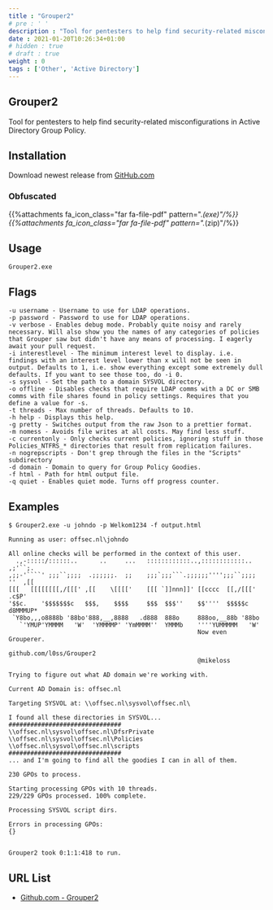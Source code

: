 ```yaml
---
title : "Grouper2"
# pre : ' '
description : "Tool for pentesters to help find security-related misconfigurations in Active Directory Group Policy."
date : 2021-01-20T10:26:34+01:00
# hidden : true
# draft : true
weight : 0
tags : ['Other', 'Active Directory']
---
```


## Grouper2

Tool for pentesters to help find security-related misconfigurations in Active Directory Group Policy.

## Installation

Download newest release from [GitHub.com](https://github.com/l0ss/Grouper2/releases)

### Obfuscated

{{%attachments fa_icon_class="far fa-file-pdf" pattern=".*(exe)"/%}}
{{%attachments fa_icon_class="far fa-file-pdf" pattern=".*(zip)"/%}}

## Usage

```plain
Grouper2.exe
```

## Flags

```plain
-u username - Username to use for LDAP operations.
-p password - Password to use for LDAP operations.
-v verbose - Enables debug mode. Probably quite noisy and rarely necessary. Will also show you the names of any categories of policies that Grouper saw but didn't have any means of processing. I eagerly await your pull request.
-i interestlevel - The minimum interest level to display. i.e. findings with an interest level lower than x will not be seen in output. Defaults to 1, i.e. show everything except some extremely dull defaults. If you want to see those too, do -i 0.
-s sysvol - Set the path to a domain SYSVOL directory.
-o offline - Disables checks that require LDAP comms with a DC or SMB comms with file shares found in policy settings. Requires that you define a value for -s.
-t threads - Max number of threads. Defaults to 10.
-h help - Displays this help.
-g pretty - Switches output from the raw Json to a prettier format.
-m nomess - Avoids file writes at all costs. May find less stuff.
-c currentonly - Only checks current policies, ignoring stuff in those Policies_NTFRS_* directories that result from replication failures.
-n nogrepscripts - Don't grep through the files in the "Scripts" subdirectory
-d domain - Domain to query for Group Policy Goodies.
-f html - Path for html output file.
-q quiet - Enables quiet mode. Turns off progress counter.
```

## Examples

```plain
$ Grouper2.exe -u johndo -p Welkom1234 -f output.html

Running as user: offsec.nl\johndo

All online checks will be performed in the context of this user.
  .,-:::::/::::::..      ..     ...   ::::::::::::..,::::::::::::..  ,;'``;.
,;;-'````' ;;;``;;;;  .;;;;;;.  ;;    ;;;`;;;```.;;;;;;'''';;;``;;;; ''  ,[[
[[[   [[[[[[[[,/[[[' ,[[    \[[[['    [[[ `]]nnn]]' [[cccc  [[,/[[['  .c$P'
'$$c.    '$$$$$$$c   $$$,    $$$$     $$$  $$$''    $$''''  $$$$$c   d8MMMUP*
 `Y8bo,,,o8888b '88bo'888,__,8888   .d888  888o     888oo,__88b '88bo
   `'YMUP'YMMMM   'W'  'YMMMMP' 'YmMMMM''  YMMMb    ''''YUMMMMM   'W'
                                                    Now even Grouperer.
                                                    github.com/l0ss/Grouper2
                                                    @mikeloss

Trying to figure out what AD domain we're working with.

Current AD Domain is: offsec.nl

Targeting SYSVOL at: \\offsec.nl\sysvol\offsec.nl\

I found all these directories in SYSVOL...
###############################
\\offsec.nl\sysvol\offsec.nl\DfsrPrivate
\\offsec.nl\sysvol\offsec.nl\Policies
\\offsec.nl\sysvol\offsec.nl\scripts
###############################
... and I'm going to find all the goodies I can in all of them.

230 GPOs to process.

Starting processing GPOs with 10 threads.
229/229 GPOs processed. 100% complete.

Processing SYSVOL script dirs.

Errors in processing GPOs:
{}


Grouper2 took 0:1:1:418 to run.
```

## URL List

- [Github.com - Grouper2](https://github.com/l0ss/Grouper2)
